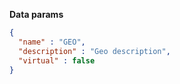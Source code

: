 **Data params**

```json
{
  "name" : "GEO",
  "description" : "Geo description",
  "virtual" : false
}
```
